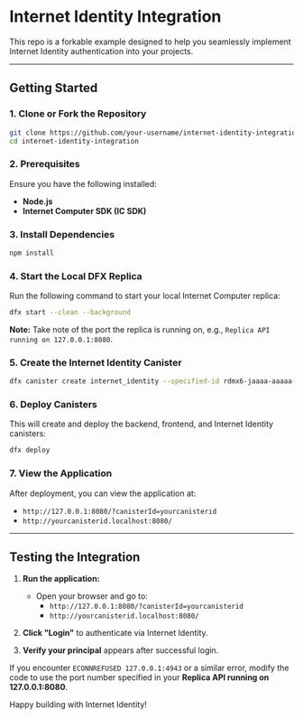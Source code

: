 # Internet Identity Integration

This repo is a forkable example designed to help you seamlessly implement Internet Identity authentication into your projects.

---

## Getting Started

### 1. Clone or Fork the Repository

```bash
git clone https://github.com/your-username/internet-identity-integration.git
cd internet-identity-integration
```

### 2. Prerequisites

Ensure you have the following installed:

- **Node.js**
- **Internet Computer SDK (IC SDK)**

### 3. Install Dependencies

```bash
npm install
```

### 4. Start the Local DFX Replica

Run the following command to start your local Internet Computer replica:

```bash
dfx start --clean --background
```

**Note:** Take note of the port the replica is running on, e.g., `Replica API running on 127.0.0.1:8080`.

### 5. Create the Internet Identity Canister

```bash
dfx canister create internet_identity --specified-id rdmx6-jaaaa-aaaaa-aaadq-cai
```

### 6. Deploy Canisters

This will create and deploy the backend, frontend, and Internet Identity canisters:

```bash
dfx deploy
```

### 7. View the Application

After deployment, you can view the application at:

- `http://127.0.0.1:8080/?canisterId=yourcanisterid`
- `http://yourcanisterid.localhost:8080/`

---

## Testing the Integration

1. **Run the application:**
   - Open your browser and go to:
     - `http://127.0.0.1:8080/?canisterId=yourcanisterid`
     - `http://yourcanisterid.localhost:8080/`

2. **Click "Login"** to authenticate via Internet Identity.

3. **Verify your principal** appears after successful login.


If you encounter `ECONNREFUSED 127.0.0.1:4943` or a similar error, modify the code to use the port number specified in your **Replica API running on 127.0.0.1:8080**.


Happy building with Internet Identity!


